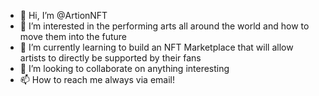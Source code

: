- 👋 Hi, I’m @ArtionNFT
- 👀 I’m interested in the performing arts all around the world and how to move them into the future
- 🌱 I’m currently learning to build an NFT Marketplace that will allow artists to directly be supported by their fans
- 💞️ I’m looking to collaborate on anything interesting
- 📫 How to reach me always via email!

<!---
ArtionNFT/ArtionNFT is a ✨ special ✨ repository because its `README.md` (this file) appears on your GitHub profile.
You can click the Preview link to take a look at your changes.
--->
